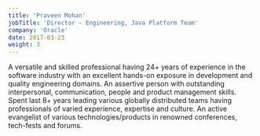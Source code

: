 ```yaml
---
title: 'Praveen Mohan'
jobTitle: 'Director - Engineering, Java Platform Team'
company: 'Oracle'
date: 2017-03-23
weight: 3
---
```


A versatile and skilled professional having 24+ years of experience in the software industry with an excellent hands-on exposure in development and quality engineering domains. An assertive person with outstanding interpersonal, communication, people and product management skills. Spent last 8+ years leading various globally distributed teams having professionals of varied experience, expertise and culture. An active evangelist of various technologies/products in renowned conferences, tech-fests and forums.